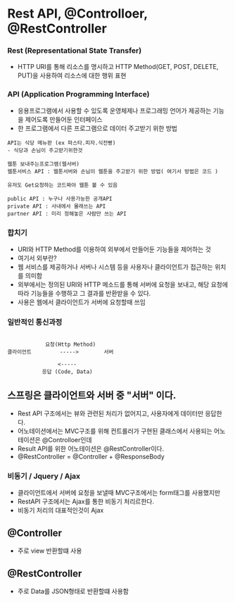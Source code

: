 # Rest API, @Controlloer, @RestController

### Rest (Representational State Transfer)
- HTTP URI를 통해 리소스를 명시하고 HTTP Method(GET, POST, DELETE, PUT)을 사용하여 리소스에 대한 행위 표현

### API (Application Programming Interface)
- 응용프로그램에서 사용할 수 있도록 운영체제나 프로그래밍 언어가 제공하는 기능을 제어도록 만들어둔 인터페이스
- 한 프로그램에서 다른 프로그램으로 데이터 주고받기 위한 방법
```
API는 식당 메뉴판 (ex 파스타.피자.식전빵)
- 식당과 손님이 주고받기위한것

웹툰 보내주는프로그램(웹서버)
웹툰서비스 API : 웹툰서버와 손님이 웹툰을 주고받기 위한 방법( 여기서 방법은 코드 )

유저도 Get요청하는 코드짜야 웹툰 볼 수 있음

public API : 누구나 사용가능한 공개API
private API : 사내에서 몰래쓰는 API
partner API : 미리 정해놓은 사람만 쓰는 API
```


### 합치기
- URI와 HTTP Method를 이용하여 외부에서 만들어둔 기능들을 제어하는 것
- 여기서 외부란?
- 웹 서비스를 제공하거나 서버나 시스템 등을 사용자나 클라이언트가 접근하는 위치를 의미함
- 외부에서는 정의된 URI와 HTTP 메소드를 통해 서버에 요청을 보내고, 해당 요청에 따라 기능들을 수행하고 그 결과를 반환받을 수 있다.
- 사용은 웹에서 클라이언트가 서버에 요청할때 쓰임

### 일반적인 통신과정
```
            
            요청(Http Method)
클라이언트         ----->        서버

                <-----
           응답 (Code, Data)
```


## 스프링은 클라이언트와 서버 중 "서버" 이다.
- Rest API 구조에서는 뷰와 관련된 처리가 없어지고, 사용자에게 데이터만 응답한다.
- 어노테이션에서는 MVC구조를 위해 컨트롤러가 구현된 클래스에서 사용되는 어노테이션은 @Controlloer인데
- Result API를 위한 어노테이션은 @RestController이다.
- @RestController = @Controller + @ResponseBody


### 비동기 / Jquery / Ajax
- 클라이언트에서 서버에 요청을 보낼때 MVC구조에서는 form태그를 사용했지만
- RestAPI 구조에서는 Ajax를 통한 비동기 처리르한다.
- 비동기 처리의 대표적인것이 Ajax



## @Controller
- 주로 view 반환할떄 사용

## @RestController
- 주로 Data를 JSON형태로 반환할떄 사용함


